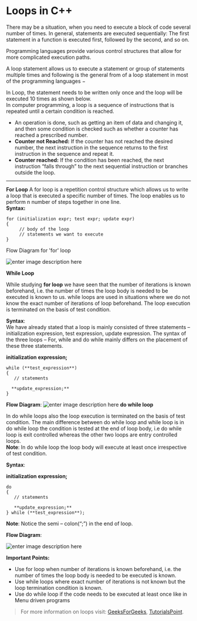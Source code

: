 # Loops in C++

There may be a situation, when you need to execute a block of code several number of times. In general, statements are executed sequentially: The first statement in a function is executed first, followed by the second, and so on.

Programming languages provide various control structures that allow for more complicated execution paths.

A loop statement allows us to execute a statement or group of statements multiple times and following is the general from of a loop statement in most of the programming languages −

In Loop, the statement needs to be written only once and the loop will be executed 10 times as shown below.  
In computer programming, a loop is a sequence of instructions that is repeated until a certain condition is reached.

-   An operation is done, such as getting an item of data and changing it, and then some condition is checked such as whether a counter has reached a prescribed number.
-   **Counter not Reached:** If the counter has not reached the desired number, the next instruction in the sequence returns to the first instruction in the sequence and repeat it.
-   **Counter reached:**  If the condition has been reached, the next instruction “falls through” to the next sequential instruction or branches outside the loop.

---
**For Loop**
A for loop is a repetition control structure which allows us to write a loop that is executed a specific number of times. The loop enables us to perform n number of steps together in one line.  
**Syntax:**
```
for (initialization expr; test expr; update expr)
{    
     // body of the loop
     // statements we want to execute
}
```
Flow Diagram for 'for' loop

![enter image description here](https://media.geeksforgeeks.org/wp-content/uploads/loops.png)

**While Loop**

While studying  **for loop**  we have seen that the number of iterations is known beforehand, i.e. the number of times the loop body is needed to be executed is known to us. while loops are used in situations where we do not know the exact number of iterations of loop beforehand. The loop execution is terminated on the basis of test condition.

**Syntax**:  
We have already stated that a loop is mainly consisted of three statements – initialization expression, test expression, update expression. The syntax of the three loops – For, while and do while mainly differs on the placement of these three statements.

**initialization expression;**
```
while (**test_expression**)
{
   // statements
 
  **update_expression;**
}
```
**Flow Diagram**:
![enter image description here](https://media.geeksforgeeks.org/wp-content/uploads/php-while-loop.jpg)
**do while loop**

In do while loops also the loop execution is terminated on the basis of test condition. The main difference between do while loop and while loop is in do while loop the condition is tested at the end of loop body, i.e do while loop is exit controlled whereas the other two loops are entry controlled loops.  
**Note**: In do while loop the loop body will execute at least once irrespective of test condition.

  

  

**Syntax**:

**initialization expression;**
```
do
{
   // statements

   **update_expression;**
} while (**test_expression**);
```
**Note**: Notice the semi – colon(“;”) in the end of loop.

**Flow Diagram**:

![enter image description here](https://media.geeksforgeeks.org/wp-content/uploads/php-do-while.jpg)

**Important Points:**

-   Use for loop when number of iterations is known beforehand, i.e. the number of times the loop body is needed to be executed is known.
-   Use while loops where exact number of iterations is not known but the loop termination condition is known.
-   Use do while loop if the code needs to be executed at least once like in Menu driven programs

> For more information on loops visit: [GeeksForGeeks](https://www.geeksforgeeks.org/loops-in-c-and-cpp/), [TutorialsPoint](https://www.tutorialspoint.com/cplusplus/cpp_loop_types.htm).
